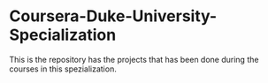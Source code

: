# Coursera-Duke-University-Specialization
This is the repository has the projects that has been done during the courses in this spezialization.
